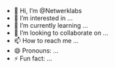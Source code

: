 - 👋 Hi, I’m @Netwerklabs
- 👀 I’m interested in ...
- 🌱 I’m currently learning ...
- 💞️ I’m looking to collaborate on ...
- 📫 How to reach me ...
- 😄 Pronouns: ...
- ⚡ Fun fact: ...

<!---
Netwerklabs/Netwerklabs is a ✨ special ✨ repository because its `README.md` (this file) appears on your GitHub profile.
You can click the Preview link to take a look at your changes.
--->
